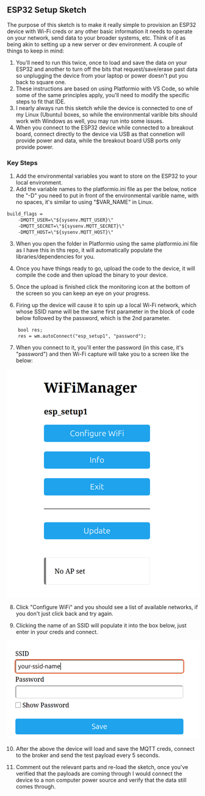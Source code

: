 ## ESP32 Setup Sketch

The purpose of this sketch is to make it really simple to provision an ESP32 device with Wi-Fi creds or any other basic information it needs to operate on your network, send data to your broader systems, etc. Think of it as being akin to setting up a new server or dev environment. A couple of things to keep in mind:

1) You'll need to run this twice, once to load and save the data on your ESP32 and another to turn off the bits that request/save/erase past data so unplugging the device from your laptop or power doesn't put you back to square one.
2) These instructions are based on using Platformio with VS Code, so while some of the same principles apply, you'll need to modify the specific steps to fit that IDE. 
3) I nearly always run this sketch while the device is connected to one of my Linux (Ubuntu) boxes, so while the environmental varible bits should work with Windows as well, you may run into some issues. 
4) When you connect to the ESP32 device while connected to a breakout board, connect directly to the device via USB as that connetion will provide power and data, while the breakout board USB ports only provide power. 


### Key Steps 

1) Add the environmental variables you want to store on the ESP32 to your local environment. 
2) Add the variable names to the platformio.ini file as per the below, notice the "-D" you need to put in front of the environmental varible name, with no spaces, it's similar to using "$VAR_NAME" in Linux.

~~~
build_flags =
	-DMQTT_USER=\"${sysenv.MQTT_USER}\"
	-DMQTT_SECRET=\"${sysenv.MQTT_SECRET}\"
	-DMQTT_HOST=\"${sysenv.MQTT_HOST}\"
~~~

3. When you open the folder in Platformio using the same platformio.ini file as I have this in tihs repo, it will automatically populate the libraries/dependencies for you.
4. Once you have things ready to go, upload the code to the device, it will compile the code and then upload the binary to your device. 

5. Once the upload is finished click the monitoring icon at the bottom of the screen so you can keep an eye on your progress.

6. Firing up the device will cause it to spin up a local Wi-Fi network, which whose SSID name will be the same first parameter in the block of code  below followed by the password, which is the 2nd parameter.

~~~
    bool res;
    res = wm.autoConnect("esp_setup1", "password");
~~~

7. When you connect to it, you'll enter the password (in this case, it's "password") and then Wi-Fi capture will take you to a screen like the below: 

![Dashboard Thumbnail](images/wifi_manager.png)  



8.  Click "Configure WiFi" and you should see a list of available networks, if you don't just click back and try again. 

9. Clicking the name of an SSID will populate it into the box below, just enter in your creds and connect. 

![Dashboard Thumbnail](images/enter-ssid-creds.png)  

10. After the above the device will load and save the MQTT creds, connect to the broker and send the test payload every 5 seconds. 

11. Comment out the relevant parts and re-load the sketch, once you've verified that the payloads are coming through I would connect the device to a non computer power source and verify that the data still comes through. 